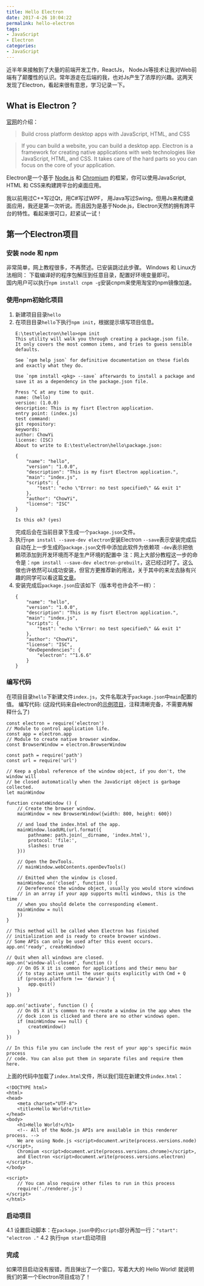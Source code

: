 ```yaml
---
title: Hello Electron
date: 2017-4-26 10:04:22
permalink: hello-electron
tags:
- JavaScript
- Electron
categories:
- JavaScript
---
```



近半年来接触到了大量的前端开发工作，ReactJs， NodeJs等技术让我对Web前端有了颠覆性的认识。常年游走在后端的我，也对Js产生了浓厚的兴趣。这两天发现了Electron，看起来很有意思，学习记录一下。
<!--more-->


## What is Electron？

[官网](https://electron.atom.io/)的介绍：
> Build cross platform desktop apps with JavaScript, HTML, and CSS

> If you can build a website, you can build a desktop app. Electron is a framework for creating native applications with web technologies like JavaScript, HTML, and CSS. It takes care of the hard parts so you can focus on the core of your application. 

Electron是一个基于 [Node.js](https://nodejs.org/) 和 [Chromium](http://www.chromium.org/) 的框架，你可以使用JavaScript, HTML 和 CSS来构建跨平台的桌面应用。

我以前用过C++写过Qt，用C#写过WPF， 用Java写过Swing，但用Js来构建桌面应用，我还是第一次听说。而且因为是基于Node.js，Electron天然的拥有跨平台的特性。看起来很可口，赶紧试一试！


## 第一个Electron项目

### 安装 node 和 npm

非常简单，网上教程很多，不再赘述。已安装跳过此步骤。
Windows 和 Linux方法相同：
下载编译好的程序包解压到任意目录，配置好环境变量即可。    
国内用户可以执行`npm install cnpm -g`安装cnpm来使用淘宝的npm镜像加速。

### 使用npm初始化项目

1. 新建项目目录`hello`
2. 在项目目录`hello`下执行`npm init`，根据提示填写项目信息。
    ```
    E:\test\electron\hello>npm init
    This utility will walk you through creating a package.json file.
    It only covers the most common items, and tries to guess sensible defaults.

    See `npm help json` for definitive documentation on these fields
    and exactly what they do.

    Use `npm install <pkg> --save` afterwards to install a package and
    save it as a dependency in the package.json file.

    Press ^C at any time to quit.
    name: (hello)
    version: (1.0.0)
    description: This is my fisrt Electron application.
    entry point: (index.js)
    test command:
    git repository:
    keywords:
    author: ChowYi
    license: (ISC)
    About to write to E:\test\electron\hello\package.json:

    {
        "name": "hello",
        "version": "1.0.0",
        "description": "This is my fisrt Electron application.",
        "main": "index.js",
        "scripts": {
            "test": "echo \"Error: no test specified\" && exit 1"
        },
        "author": "ChowYi",
        "license": "ISC"
    }

    Is this ok? (yes)
    ```
    完成后会在当前目录下生成一个`package.json`文件。
3. 执行`npm install --save-dev electron`安装Electron
    `--save`表示安装完成后自动在上一步生成的`package.json`文件中添加此软件为依赖项
    `-dev`表示把依赖项添加到开发环境而不是生产环境的配置中
    注：网上大部分教程这一步的命令是：`npm install --save-dev electron-prebuilt`，这已经过时了。这么做也许依然可以成功安装，但官方更推荐新的用法，关于其中的来龙去脉有兴趣的同学可以看这篇[文章](https://electron.atom.io/blog/2016/08/16/npm-install-electron)。
4. 安装完成后`package.json`应该如下（版本号也许会不一样）：
    ```
    {
        "name": "hello",
        "version": "1.0.0",
        "description": "This is my fisrt Electron application.",
        "main": "index.js",
        "scripts": {
            "test": "echo \"Error: no test specified\" && exit 1"
        },
        "author": "ChowYi",
        "license": "ISC",
        "devDependencies": {
            "electron": "^1.6.6"
        }
    }
    ```
### 编写代码

在项目目录`hello`下新建文件`index.js`，文件名取决于`package.json`中`main`配置的值。
编写代码:
(这段代码来自electron的[示例项目](https://github.com/electron/electron-quick-start/blob/master/main.js)，注释清晰完备，不需要再解释什么了)
```
const electron = require('electron')
// Module to control application life.
const app = electron.app
// Module to create native browser window.
const BrowserWindow = electron.BrowserWindow

const path = require('path')
const url = require('url')

// Keep a global reference of the window object, if you don't, the window will
// be closed automatically when the JavaScript object is garbage collected.
let mainWindow

function createWindow () {
    // Create the browser window.
    mainWindow = new BrowserWindow({width: 800, height: 600})

    // and load the index.html of the app.
    mainWindow.loadURL(url.format({
        pathname: path.join(__dirname, 'index.html'),
        protocol: 'file:',
        slashes: true
    }))

    // Open the DevTools.
    // mainWindow.webContents.openDevTools()

    // Emitted when the window is closed.
    mainWindow.on('closed', function () {
	// Dereference the window object, usually you would store windows
	// in an array if your app supports multi windows, this is the time
	// when you should delete the corresponding element.
	mainWindow = null
    })
}

// This method will be called when Electron has finished
// initialization and is ready to create browser windows.
// Some APIs can only be used after this event occurs.
app.on('ready', createWindow)

// Quit when all windows are closed.
app.on('window-all-closed', function () {
    // On OS X it is common for applications and their menu bar
    // to stay active until the user quits explicitly with Cmd + Q
    if (process.platform !== 'darwin') {
        app.quit()
    }
})

app.on('activate', function () {
    // On OS X it's common to re-create a window in the app when the
    // dock icon is clicked and there are no other windows open.
    if (mainWindow === null) {
        createWindow()
    }
})

// In this file you can include the rest of your app's specific main process
// code. You can also put them in separate files and require them here.
```

上面的代码中加载了`index.html`文件，所以我们现在新建文件`index.html`：
```
<!DOCTYPE html>
<html>
<head>
    <meta charset="UTF-8">
    <title>Hello World!</title>
</head>
<body>
    <h1>Hello World!</h1>
    <!-- All of the Node.js APIs are available in this renderer process. -->
    We are using Node.js <script>document.write(process.versions.node)</script>,
    Chromium <script>document.write(process.versions.chrome)</script>,
    and Electron <script>document.write(process.versions.electron)</script>.
</body>

<script>
    // You can also require other files to run in this process
    require('./renderer.js')
</script>
</html>
```
### 启动项目

4.1 设置启动脚本：在`package.json`中的`scripts`部分再加一行：`"start": "electron ."`
4.2 执行`npm start`启动项目

### 完成

如果项目启动没有报错，而且弹出了一个窗口，写着大大的 Hello World! 就说明我们的第一个Electron项目成功了！
